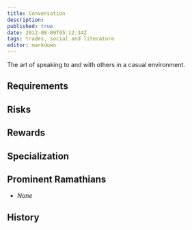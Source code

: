 ```yaml
---
title: Conversation
description:
published: true
date: 2012-08-09T05:12:34Z
tags: trades, social and literature
editor: markdown
---
```


The art of speaking to and with others in a casual environment.

## Requirements

## Risks

## Rewards

## Specialization

## Prominent Ramathians

- *None*

## History

